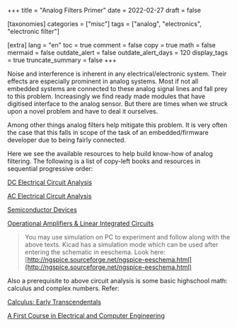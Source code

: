 +++
title = "Analog Filters Primer"
date = 2022-02-27
draft = false

[taxonomies]
categories = ["misc"]
tags = ["analog", "electronics", "electronic filter"]

[extra]
lang = "en"
toc = true
comment = false
copy = true
math = false
mermaid = false
outdate_alert = false
outdate_alert_days = 120
display_tags = true
truncate_summary = false
+++

Noise and interference is inherent in any electrical/electronic system. Their effects are especially prominent in analog systems. Most if not all embedded systems are connected to these analog signal lines and fall prey to this problem. Increasingly we find ready made modules that have digitised interface to the analog sensor. But there are times when we struck upon a novel problem and have to deal it ourselves.

Among other things analog filters help mitigate this problem. It is very often the case that this falls in scope of the task of an embedded/firmware developer due to being fairly connected.

Here we see the available resources to help build know-how of analog filtering. The following is a list of copy-left books and resources in sequential progressive order:

[DC Electrical Circuit Analysis](https://open.umn.edu/opentextbooks/textbooks/dc-electrical-circuit-analysis-a-practical-approach-fiore)

[AC Electrical Circuit Analysis](https://open.umn.edu/opentextbooks/textbooks/883)

[Semiconductor Devices](https://open.umn.edu/opentextbooks/textbooks/semiconductor-devices-theory-and-application)

[Operational Amplifiers & Linear Integrated Circuits](https://open.umn.edu/opentextbooks/textbooks/operational-amplifiers-linear-integrated-circuits-theory-and-application-3e)

>You may use simulation on PC to experiment and follow along with the above texts. Kicad has a simulation mode which can be used after entering the schematic in eeschema. Look here: [http://ngspice.sourceforge.net/ngspice-eeschema.html](http://ngspice.sourceforge.net/ngspice-eeschema.html)


Also a prerequisite to above circuit analysis is some basic highschool math: calculus and complex numbers. Refer:

[Calculus: Early Transcendentals](https://open.umn.edu/opentextbooks/textbooks/415)

[A First Course in Electrical and Computer Engineering](https://open.umn.edu/opentextbooks/textbooks/a-first-course-in-electrical-and-computer-engineering)
